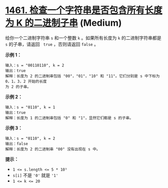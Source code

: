 # [1461. 检查一个字符串是否包含所有长度为 K 的二进制子串][link] (Medium)

[link]: https://leetcode.cn/problems/check-if-a-string-contains-all-binary-codes-of-size-k/

给你一个二进制字符串 `s` 和一个整数 `k` 。如果所有长度为 `k` 的二进制字符串都是 `s` 的子串，请返回 `
true` ，否则请返回 `false` 。

**示例 1：**

```
输入：s = "00110110", k = 2
输出：true
解释：长度为 2 的二进制串包括 "00"，"01"，"10" 和 "11"。它们分别是 s 中下标为 0，1，3，2 开始的长度
为 2 的子串。
```

**示例 2：**

```
输入：s = "0110", k = 1
输出：true
解释：长度为 1 的二进制串包括 "0" 和 "1"，显然它们都是 s 的子串。
```

**示例 3：**

```
输入：s = "0110", k = 2
输出：false
解释：长度为 2 的二进制串 "00" 没有出现在 s 中。
```

**提示：**

- `1 <= s.length <= 5 * 10⁵`
- `s[i]` 不是 `'0'` 就是 `'1'`
- `1 <= k <= 20`

